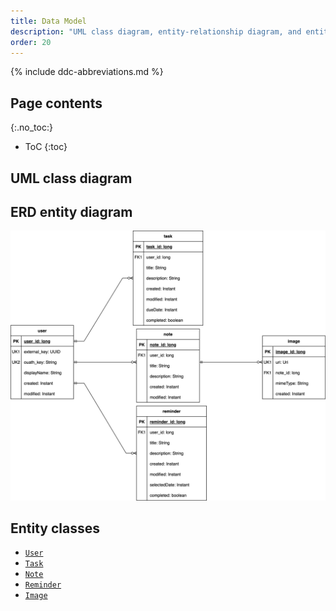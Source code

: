 ```yaml
---
title: Data Model
description: "UML class diagram, entity-relationship diagram, and entity classes."
order: 20
---
```


{% include ddc-abbreviations.md %}

## Page contents
{:.no_toc:}

- ToC
{:toc}

## UML class diagram

[//]: # ({% include linked-image.md image="img/sliding-tiles.svg" dest="pdf/sliding-tiles.pdf" alt="UML class diagram"%})

## ERD entity diagram

[![Noted ERD Entity Diagram](img/Noted-ERD.drawio.svg)](pdf/Noted-ERD.drawio.pdf)

## Entity classes

- [`User`](https://github.com/ddc-java-21/noted-dobisike/blob/2c1da6d7debccc78f91f7d091763c6143b32efe6/app/src/main/java/edu/cnm/deepdive/noted/model/entity/User.java)
- [`Task`](https://github.com/ddc-java-21/noted-dobisike/blob/2c1da6d7debccc78f91f7d091763c6143b32efe6/app/src/main/java/edu/cnm/deepdive/noted/model/entity/Task.java)
- [`Note`](https://github.com/ddc-java-21/noted-dobisike/blob/2c1da6d7debccc78f91f7d091763c6143b32efe6/app/src/main/java/edu/cnm/deepdive/noted/model/entity/Note.java)
- [`Reminder`](https://github.com/ddc-java-21/noted-dobisike/blob/2c1da6d7debccc78f91f7d091763c6143b32efe6/app/src/main/java/edu/cnm/deepdive/noted/model/entity/Reminder.java)
- [`Image`](https://github.com/ddc-java-21/noted-dobisike/blob/2c1da6d7debccc78f91f7d091763c6143b32efe6/app/src/main/java/edu/cnm/deepdive/noted/model/entity/Image.java)



[//]: # (## Data definition language)

[//]: # ()
[//]: # ({% include linked-file file="sql/ddl.sql" type="sql% })



